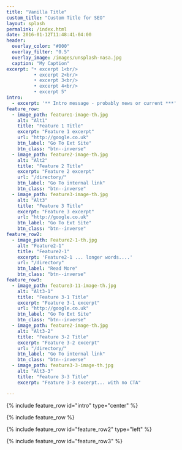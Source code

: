 ```yaml
---
title: "Vanilla Title"
custom_title: "Custom Title for SEO"
layout: splash
permalink: /index.html
date: 2016-01-12T11:48:41-04:00
header:
  overlay_color: "#000"
  overlay_filter: "0.5"
  overlay_image: /images/unsplash-nasa.jpg
  caption: "My Caption"
excerpt: "• excerpt 1<br/>
          • excerpt 2<br/>
          • excerpt 3<br/>
          • excerpt 4<br/>
          • excerpt 5"
intro:
  - excerpt: '** Intro message - probably news or current ***'
feature_row:
  - image_path: feature1-image-th.jpg
    alt: "Alt1"
    title: "Feature 1 Title"
    excerpt: "Feature 1 excerpt"
    url: "http://google.co.uk"
    btn_label: "Go To Ext Site"
    btn_class: "btn--inverse"
  - image_path: feature2-image-th.jpg
    alt: "Alt2"
    title: "Feature 2 Title"
    excerpt: "Feature 2 excerpt"
    url: "/directory/"
    btn_label: "Go To internal link"
    btn_class: "btn--inverse"
  - image_path: feature3-image-th.jpg
    alt: "Alt3"
    title: "Feature 3 Title"
    excerpt: "Feature 3 excerpt"
    url: "http://google.co.uk"
    btn_label: "Go To Ext Site"
    btn_class: "btn--inverse"
feature_row2:
  - image_path: Feature2-1-th.jpg
    alt: "Feature2-1"
    title: "Feature2-1"
    excerpt: 'Feature2-1 ... longer words....'
    url: "/directory"
    btn_label: "Read More"
    btn_class: "btn--inverse"
feature_row3:
  - image_path: feature3-11-image-th.jpg
    alt: "Alt3-1"
    title: "Feature 3-1 Title"
    excerpt: "Feature 3-1 excerpt"
    url: "http://google.co.uk"
    btn_label: "Go To Ext Site"
    btn_class: "btn--inverse"
  - image_path: feature2-image-th.jpg
    alt: "Alt3-2"
    title: "Feature 3-2 Title"
    excerpt: "Feature 3-2 excerpt"
    url: "/directory/"
    btn_label: "Go To internal link"
    btn_class: "btn--inverse"
  - image_path: feature3-3-image-th.jpg
    alt: "Alt3-3"
    title: "Feature 3-3 Title"
    excerpt: "Feature 3-3 excerpt... with no CTA"

---
```


{% include feature_row id="intro" type="center" %}

{% include feature_row %}

{% include feature_row id="feature_row2" type="left" %}

{% include feature_row id="feature_row3" %}
